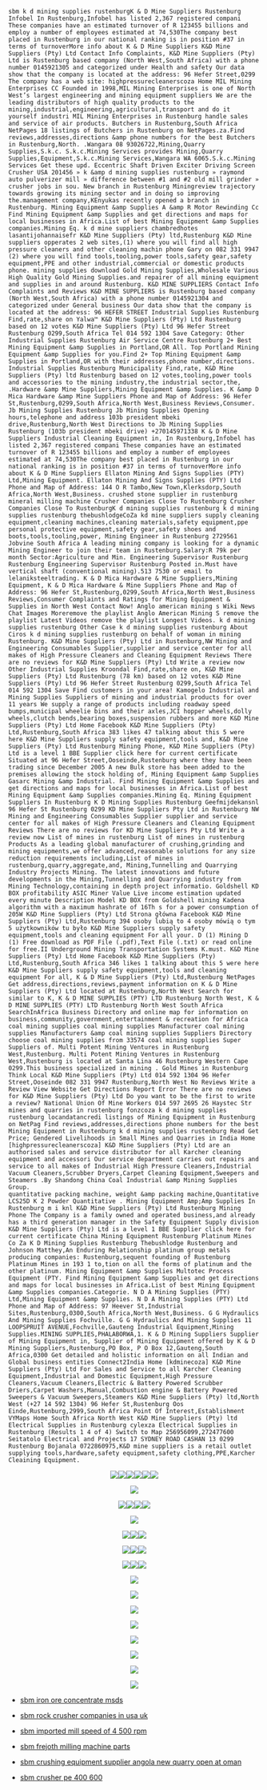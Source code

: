 
```
sbm k d mining supplies rustenburgK & D Mine Suppliers Rustenburg Infobel In Rustenburg,Infobel has listed 2,367 registered compani These companies have an estimated turnover of R 123455 billions and employ a number of employees estimated at 74,530The company best placed in Rustenburg in our national ranking is in position #37 in terms of turnoverMore info about K & D Mine Suppliers K&D Mine Suppliers (Pty) Ltd Contact Info Complaints, K&D Mine Suppliers (Pty) Ltd is Rustenburg based company (North West,South Africa) with a phone number 0145921305 and categorized under Health and safety Our data show that the company is located at the address: 96 Hefer Street,0299 The company has a web site: highpressurecleanerscoza Home MIL Mining Enterprises CC Founded in 1998,MIL Mining Enterprises is one of North West’s largest engineering and mining equipment suppliers We are the leading distributors of high quality products to the mining,industrial,engineering,agricultural,transport and do it yourself industri MIL Mining Enterprises in Rustenburg handle sales and service of air products. Butchers in Rustenburg,South Africa NetPages 18 listings of Butchers in Rustenburg on NetPages.za.Find reviews,addresses,directions &amp phone numbers for the best Butchers in Rustenburg,North. .Wangara 08 93026722,Mining,Quarry Supplies,S.k.c. S.k.c.Mining Services provides Mining,Quarry Supplies,Equipment,S.k.c.Mining Services,Wangara WA 6065.S.k.c.Mining Services Get these upd. Eccentric Shaft Driven Exciter Driving Screen Crusher USA 201456 » k &amp d mining supplies rustenburg » raymond auto pulverizer mill » difference between #1 and #2 old mill grinder » crusher jobs in sou. New branch in Rustenburg Miningreview trajectory towards growing its mining sector and in doing so improving the.management company,KEnyukas recently opened a branch in Rustenburg. Mining Equipment &amp Supplies A &amp R Motor Rewinding Cc Find Mining Equipment &amp Supplies and get directions and maps for local businesses in Africa.List of best Mining Equipment &amp Supplies companies.Mining Eq. k d mine suppliers chambredhotes lasantijohannaisefr K&D Mine Suppliers (Pty) ltd,Rustenburg K&D Mine suppliers opperates 2 web sites,(1) where you will find all high pressure cleaners and other cleaning machin phone Gary on 082 331 9947 (2) where you will find tools,tooling,power tools,safety gear,safety equipment,PPE and other industrial,commercial or domestic products phone. mining supplies download Gold Mining Supplies,Wholesale Various High Quality Gold Mining Supplies.and repairer of all mining equipment and supplies in and around Rustenburg. K&D MINE SUPPLIERS Contact Info Complaints and Reviews K&D MINE SUPPLIERS is Rustenburg based company (North West,South Africa) with a phone number 0145921304 and categorized under General business Our data show that the company is located at the address: 96 HEFER STREET Industrial Supplies Rustenburg Find,rate,share on Yalwa™ K&D Mine Suppliers (Pty) Ltd Rustenburg based on 12 votes K&D Mine Suppliers (Pty) Ltd 96 Hefer Street Rustenburg 0299,South Africa Tel 014 592 1304 Save Category: Other Industrial Supplies Rustenburg Air Service Centre Rustenburg 2+ Best Mining Equipment &amp Supplies in Portland,OR All. Top Portland Mining Equipment &amp Supplies for you.Find 2+ Top Mining Equipment &amp Supplies in Portland,OR with their addresses,phone number,directions. Industrial Supplies Rustenburg Municipality Find,rate, K&D Mine Suppliers (Pty) ltd Rustenburg based on 12 votes,tooling,power tools and accessories to the mining industry,the industrial sector,the, .Hardware &amp Mine Suppliers,Mining Equipment &amp Supplies. K &amp D Mica Hardware &amp Mine Suppliers Phone and Map of Address: 96 Hefer St,Rustenburg,0299,South Africa,North West,Business Reviews,Consumer. Jb Mining Supplies Rustenburg Jb Mining Supplies Opening hours,telephone and address 103b president mbeki drive,Rustenburg,North West Directions to Jb Mining Supplies Rustenburg (103b president mbeki drive) +270145971338 K & D Mine Suppliers Industrial Cleaning Equipment in, In Rustenburg,Infobel has listed 2,367 registered compani These companies have an estimated turnover of R 123455 billions and employ a number of employees estimated at 74,530The company best placed in Rustenburg in our national ranking is in position #37 in terms of turnoverMore info about K & D Mine Suppliers Ellaton Mining And Signs Supplies (PTY) Ltd,Mining Equipment. Ellaton Mining And Signs Supplies (PTY) Ltd Phone and Map of Address: 144 O R Tambo,New Town,Klerksdorp,South Africa,North West,Business. crushed stone supplier in rustenburg mineral milling machine Crusher Companies Close To Rustenburg Crusher Companies Close To RustenburgK d mining supplies rustenburg k d mining supplies rustenburg thebushlodgeCoZa kd mine suppliers supply cleaning equipment,cleaning machines,cleaning materials,safety equipment,ppe personal protective equipment,safety gear,safety shoes and boots,tools,tooling,power, Mining Engineer in Rustenburg 2729561 Jobvine South Africa A leading mining company is looking for a dynamic Mining Engineer to join their team in Rustenburg.Salary:R 79k per month Sector:Agriculture and Min. Engineering Supervisor Rustenburg Rustenburg Engineering Supervisor Rustenburg Posted in.Must have vertical shaft (conventional mining).513 7530 or email to lelaniksteeltrading. K & D Mica Hardware & Mine Suppliers,Mining Equipment, K & D Mica Hardware & Mine Suppliers Phone and Map of Address: 96 Hefer St,Rustenburg,0299,South Africa,North West,Business Reviews,Consumer Complaints and Ratings for Mining Equipment & Supplies in North West Contact Now! Anglo american mining s Wiki News Chat Images Moreremove the playlist Anglo American Mining S remove the playlist Latest Videos remove the playlist Longest Videos. k d mining supplies rustenburg Other Case k d mining supplies rustenburg About Ciros k d mining supplies rustenburg on behalf of woman in mining Rustenburg. K&D Mine Suppliers (Pty) Ltd in Rustenburg,NW Mining and Engineering Consumables Supplier,supplier and service center for all makes of High Pressure Cleaners and Cleaning Equipment Reviews There are no reviews for K&D Mine Suppliers (Pty) Ltd Write a review now Other Industrial Supplies Kroondal Find,rate,share on, K&D Mine Suppliers (Pty) Ltd Rustenburg (78 km) based on 12 votes K&D Mine Suppliers (Pty) Ltd 96 Hefer Street Rustenburg 0299,South Africa Tel 014 592 1304 Save Find customers in your area! Kamogelo Industrial and Mining Supplies Suppliers of mining and industrial products for over 11 years We supply a range of products including roadway speed bumps,municipal wheelie bins and their axles,JCI hopper wheels,dolly wheels,clutch bends,bearing boxes,suspension rubbers and more K&D Mine Suppliers (Pty) Ltd Home Facebook K&D Mine Suppliers (Pty) Ltd,Rustenburg,South Africa 383 likes 47 talking about this 5 were here K&D Mine Suppliers supply safety equipment,tools and, K&D Mine Suppliers (Pty) Ltd Rustenburg Mining Phone, K&D Mine Suppliers (Pty) Ltd is a level 1 BBE Supplier click here for current certificate Situated at 96 Hefer Street,Ooseinde,Rustenburg where they have been trading since December 2005 A new Bulk store has been added to the premises allowing the stock holding of, Mining Equipment &amp Supplies Gasarc Mining &amp Industrial. Find Mining Equipment &amp Supplies and get directions and maps for local businesses in Africa.List of best Mining Equipment &amp Supplies companies.Mining Eq. Mining Equipment Suppliers In Rustenburg K D Mining Supplies Rustenburg Geefmijdekansnl 96 Hefer St Rustenburg 0299 KD Mine Suppliers Pty Ltd in Rustenburg NW Mining and Engineering Consumables Supplier supplier and service center for all makes of High Pressure Cleaners and Cleaning Equipment Reviews There are no reviews for KD Mine Suppliers Pty Ltd Write a review now List of mines in rustenburg List of mines in rustenburg Products As a leading global manufacturer of crushing,grinding and mining equipments,we offer advanced,reasonable solutions for any size reduction requirements including,List of mines in rustenburg,quarry,aggregate,and, Mining,Tunnelling and Quarrying Industry Projects Mining. The latest innovations and future developments in the Mining,Tunnelling and Quarrying industry from Mining Technology,containing in depth project informatio. Goldshell KD BOX profitability ASIC Miner Value Live income estimation updated every minute Description Model KD BOX from Goldshell mining Kadena algorithm with a maximum hashrate of 16Th s for a power consumption of 205W K&D Mine Suppliers (Pty) Ltd Strona główna Facebook K&D Mine Suppliers (Pty) Ltd,Rustenburg 394 osoby lubią to 4 osoby mówią o tym 5 użytkowników tu było K&D Mine Suppliers supply safety equipment,tools and cleaning equipment For all your. D (1) Mining D (1) Free download as PDF File (.pdf),Text File (.txt) or read online for free.II Underground Mining Transportation Systems K.must. K&D Mine Suppliers (Pty) Ltd Home Facebook K&D Mine Suppliers (Pty) Ltd,Rustenburg,South Africa 346 likes 1 talking about this 5 were here K&D Mine Suppliers supply safety equipment,tools and cleaning equipment For all, K & D Mine Suppliers (Pty) Ltd,Rustenburg NetPages Get address,directions,reviews,payment information on K & D Mine Suppliers (Pty) Ltd located at Rustenburg,North West Search for similar to K, K & D MINE SUPPLIES (PTY) LTD Rustenburg North West, K & D MINE SUPPLIES (PTY) LTD Rustenburg North West South Africa SearchInAfrica Business Directory and online map for information on business,community,government,entertainment & recreation for Africa coal mining supplies coal mining supplies Manufacturer coal mining supplies Manufacturers &amp coal mining supplies Suppliers Directory choose coal mining supplies from 33574 coal mining supplies Super Suppliers of. Multi Potent Mining Ventures in Rustenburg West,Rustenburg. Multi Potent Mining Ventures in Rustenburg West,Rustenburg is located at Santa Lina 46 Rustenburg Western Cape 0299.This business specialized in mining . Gold Mines in Rustenburg Think Local K&D Mine Suppliers (Pty) Ltd 014 592 1304 96 Hefer Street,Ooseinde 082 331 9947 Rustenburg,North West No Reviews Write a Review View Website Get Directions Report Error There are no reviews for K&D Mine Suppliers (Pty) Ltd Do you want to be the first to write a review? National Union Of Mine Workers 014 597 2695 26 Haystec Str mines and quarries in rustenburg fonzcoza k d mining supplies rustenburg locandatancredi listings of Mining Equipment in Rustenburg on NetPag Find reviews,addresses,directions phone numbers for the best Mining Equipment in Rustenburg k d mining supplies rustenburg Read Get Price; Gendered Livelihoods in Small Mines and Quarries in India Home [highpressurecleanerscoza] K&D Mine Suppliers (Pty) Ltd are an authorised sales and service distributor for all Karcher cleaning equipment and accessori Our service department carries out repairs and service to all makes of Industrial High Pressure Cleaners,Industrial Vacuum Cleaners,Scrubber Dryers,Carpet Cleaning Equipment,Sweepers and Steamers .By Shandong China Coal Industrial &amp Mining Supplies Group. quantitative packing machine, weight &amp packing machine,Quantitative powder packing machine  LCS25D K 2 Powder Quantitative . Mining Equipment Amp;Amp Supplies In Rustenburg m i knl K&D Mine Suppliers (Pty) Ltd Rustenburg Mining Phone The Company is a family owned and operated business,and already has a third generation manager in the Safety Equipment Supply division K&D Mine Suppliers (Pty) Ltd is a level 1 BBE Supplier click here for current certificate China Mining Equipment Rustenburg Platinum Mines Co Za K D Mining Supplies Rustenburg Thebushlodge Rustenburg and Johnson Matthey,An Enduring Relationship platinum group metals producing companies: Rustenburg,sequent founding of Rustenburg Platinum Mines in 193 1 to,tion on all the forms of platinum and the other platinum. Mining Equipment &amp Supplies Multotec Process Equipment (PTY. Find Mining Equipment &amp Supplies and get directions and maps for local businesses in Africa.List of best Mining Equipment &amp Supplies companies.Categorie. N D A Mining Supplies (PTY) Ltd,Mining Equipment &amp Supplies. N D A Mining Supplies (PTY) Ltd Phone and Map of Address: 97 Heever St,Industrial Sites,Rustenburg,0300,South Africa,North West,Business. G G Hydraulics And Mining Supplies Fochville. G G Hydraulics And Mining Supplies 11 LOOPSPRUIT AVENUE,Fochville,Gauteng Industrial Equipment,Mining Supplies.MINING SUPPLIES,PHALABORWA,1. K & D Mining Suppliers Supplier of Mining Equipment in, Supplier of Mining Equipment offered by K & D Mining Suppliers,Rustenburg,PO Box, P O Box 12,Gauteng,South Africa,0300 Get detailed and holistic information on all Indian and Global business entities Connect2India Home [kdminecoza] K&D Mine Suppliers (Pty) Ltd For Sales and Service to all Karcher Cleaning Equipment,Industrial and Domestic Equipment,High Pressure Cleaners,Vacuum Cleaners,Electric & Battery Powered Scrubber Driers,Carpet Washers,Manual,Combustion engine & Battery Powered Sweepers & Vacuum Sweepers,Steamers K&D Mine Suppliers (Pty) ltd,North West (+27 14 592 1304) 96 Hefer St,Rustenburg Oos Einde,Rustenburg,2999,South Africa Point Of Interest,Establishment VYMaps Home South Africa North West K&D Mine Suppliers (Pty) ltd Electrical Supplies in Rustenburg cylexza Electrical Supplies in Rustenburg (Results 1 4 of 4) Switch to Map 256956099,272477600 Seitatolo Electrical and Projects 17 SYDNEY ROAD CASHAN 13 0299 Rustenburg Bojanala 0722860975,K&D mine suppliers is a retail outlet supplying tools,hardware,safety equipment,safety clothing,PPE,Karcher Cleaining Equipment. 
```

<div align="center">
  
<a rel="nofollow" href="https://m.shibang-china.com?f=github&k=sbm+k+d+mining+supplies+rustenburg"><img src="https://static.shibang-china.com/en/l.png"></a><img src="https://static.shibang-china.com/en/hw.png"><a rel="nofollow" href="https://m.shibang-china.com/product/?f=github&k=sbm+k+d+mining+supplies+rustenburg"><img src="https://static.shibang-china.com/en/p.png"></a><a rel="nofollow" href="https://m.shibang-china.com/cases/?f=github&k=sbm+k+d+mining+supplies+rustenburg"><img src="https://static.shibang-china.com/en/c.png"></a><a rel="nofollow" href="https://m.shibang-china.com/news/?f=github&k=sbm+k+d+mining+supplies+rustenburg"><img src="https://static.shibang-china.com/en/n.png"></a><a rel="nofollow" href="https://m.shibang-china.com?f=github&k=sbm+k+d+mining+supplies+rustenburg"><img src="https://static.shibang-china.com/en/m.png"></a>

<a rel="nofollow" href="https://m.shibang-china.com/product/?f=github&k=sbm+k+d+mining+supplies+rustenburg"><img src="https://static.shibang-china.com/en/b.jpg"></a>
  
<a rel="nofollow" href="https://m.shibang-china.com/solution-aggregate.html?f=github&k=sbm+k+d+mining+supplies+rustenburg"><img src="https://static.shibang-china.com/en/a.jpg"></a><a rel="nofollow" href="https://m.shibang-china.com/solution-mine.html?f=github&k=sbm+k+d+mining+supplies+rustenburg"><img src="https://static.shibang-china.com/en/m.jpg"></a><a rel="nofollow" href="https://m.shibang-china.com/solution-mill.html?f=github&k=sbm+k+d+mining+supplies+rustenburg"><img src="https://static.shibang-china.com/en/g.jpg"></a><a rel="nofollow" href="https://m.shibang-china.com/solution-epc.html?f=github&k=sbm+k+d+mining+supplies+rustenburg"><img src="https://static.shibang-china.com/en/e.jpg"></a>

<a rel="nofollow" href="https://m.shibang-china.com/product/?f=github&k=sbm+k+d+mining+supplies+rustenburg"><img src="https://static.shibang-china.com/en/a-p.png"></a>

<a rel="nofollow" href="https://m.shibang-china.com/product/crusher/c6x.html?f=github&k=sbm+k+d+mining+supplies+rustenburg"><img src="https://static.shibang-china.com/en/j.jpg"></a><a rel="nofollow" href="https://m.shibang-china.com/product/crusher/ci5x.html?f=github&k=sbm+k+d+mining+supplies+rustenburg"><img src="https://static.shibang-china.com/en/i.jpg"></a><a rel="nofollow" href="https://m.shibang-china.com/product/crusher/hst.html?f=github&k=sbm+k+d+mining+supplies+rustenburg"><img src="https://static.shibang-china.com/en/c.jpg"></a>

<a rel="nofollow" href="https://m.shibang-china.com/product/mill/mtw.html?f=github&k=sbm+k+d+mining+supplies+rustenburg"><img src="https://static.shibang-china.com/en/mtw.jpg"></a><a rel="nofollow" href="https://m.shibang-china.com/product/mill/scm.html?f=github&k=sbm+k+d+mining+supplies+rustenburg"><img src="https://static.shibang-china.com/en/scm.jpg"></a><a rel="nofollow" href="https://m.shibang-china.com/product/mill/lm.html?f=github&k=sbm+k+d+mining+supplies+rustenburg"><img src="https://static.shibang-china.com/en/lm.jpg"></a>

<a rel="nofollow" href="https://m.shibang-china.com/product/sand/vsi6x.html?f=github&k=sbm+k+d+mining+supplies+rustenburg"><img src="https://static.shibang-china.com/en/6x.jpg"></a><a rel="nofollow" href="https://m.shibang-china.com/product/sand/vu.html?f=github&k=sbm+k+d+mining+supplies+rustenburg"><img src="https://static.shibang-china.com/en/vu.jpg"></a><a rel="nofollow" href="https://m.shibang-china.com/product/mobile/klun.html?f=github&k=sbm+k+d+mining+supplies+rustenburg"><img src="https://static.shibang-china.com/en/k.jpg"></a>

<a rel="nofollow" href="https://m.shibang-china.com/cases/?f=github&k=sbm+k+d+mining+supplies+rustenburg"><img src="https://static.shibang-china.com/en/case.png"></a>

<a rel="nofollow" href="https://m.shibang-china.com/cases/aggregate/202.html?f=github&k=sbm+k+d+mining+supplies+rustenburg"><img src="https://static.shibang-china.com/en/c-1.jpg"></a>

<a rel="nofollow" href="https://m.shibang-china.com/cases/aggregate/203.html?f=github&k=sbm+k+d+mining+supplies+rustenburg"><img src="https://static.shibang-china.com/en/c-2.jpg"></a>

<a rel="nofollow" href="https://m.shibang-china.com/cases/mill/123.html?f=github&k=sbm+k+d+mining+supplies+rustenburg"><img src="https://static.shibang-china.com/en/c-3.jpg"></a>

<a rel="nofollow" href="https://m.shibang-china.com/contact_us.html?f=github&k=sbm+k+d+mining+supplies+rustenburg"><img src="https://static.shibang-china.com/en/contact.png"></a>

<a rel="nofollow" href="https://swt.shibang-china.com/?f=github&k=sbm+k+d+mining+supplies+rustenburg"><img src="https://static.shibang-china.com/en/chat.png"></a>

<a rel="nofollow" href="https://whatsapp.shibangsoft.com/WhatsApp.php?f=github&k=sbm+k+d+mining+supplies+rustenburg"><img src="https://static.shibang-china.com/en/whatsapp.png"></a>

<a rel="nofollow" href="https://m.shibang-china.com/?f=github&k=sbm+k+d+mining+supplies+rustenburg"><img src="https://static.shibang-china.com/en/website.png"></a>

</div>


* [sbm iron ore concentrate msds](sbm%20iron%20ore%20concentrate%20msds.md)

* [sbm rock crusher companies in usa uk](sbm%20rock%20crusher%20companies%20in%20usa%20uk.md)

* [sbm imported mill speed of 4 500 rpm](sbm%20imported%20mill%20speed%20of%204%20500%20rpm.md)

* [sbm frejoth milling machine parts](sbm%20frejoth%20milling%20machine%20parts.md)

* [sbm crushing equipment supplier angola new quarry open at oman](sbm%20crushing%20equipment%20supplier%20angola%20new%20quarry%20open%20at%20oman.md)

* [sbm crusher pe 400 600](sbm%20crusher%20pe%20400%20600.md)